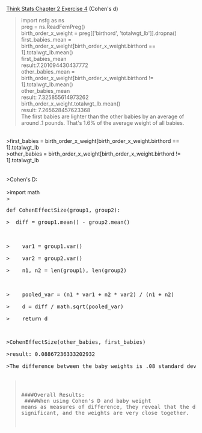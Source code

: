 [Think Stats Chapter 2 Exercise 4](http://greenteapress.com/thinkstats2/html/thinkstats2003.html#toc24) (Cohen's d)

>import nsfg as ns <br>
>preg = ns.ReadFemPreg() <br>
>birth_order_x_weight = preg[['birthord', 'totalwgt_lb']].dropna() <br>
>first_babies_mean = birth_order_x_weight[birth_order_x_weight.birthord == 1].totalwgt_lb.mean() <br>
>first_babies_mean <br>
>result:7.201094430437772 <br>
>other_babies_mean = birth_order_x_weight[birth_order_x_weight.birthord != 1].totalwgt_lb.mean()<br>
>other_babies_mean<br>
>result: 7.325855614973262<br>
>birth_order_x_weight.totalwgt_lb.mean()<br>
>result: 7.265628457623368<br>
>The first babies are lighter than the other babies by an average of around .1 pounds. That's 1.6% of the average weight of all babies.<br>
<br>
>first_babies = birth_order_x_weight[birth_order_x_weight.birthord == 1].totalwgt_lb<br>
>other_babies = birth_order_x_weight[birth_order_x_weight.birthord != 1].totalwgt_lb<br>
<br>
<br>
>Cohen's D:<br>
<br>
>import math<br>
><pre>def CohenEffectSize(group1, group2):<br>
>  diff = group1.mean() - group2.mean()<br>
<br>
>    var1 = group1.var()<br>
>    var2 = group2.var()<br>
>    n1, n2 = len(group1), len(group2)<br>
<br>
>    pooled_var = (n1 * var1 + n2 * var2) / (n1 + n2)<br>
>    d = diff / math.sqrt(pooled_var)<br>
>    return d<br><pre>
<br>
>CohenEffectSize(other_babies, first_babies)<br>
>result: 0.08867236333202932<br>
>The difference between the baby weights is .08 standard deviations which is low. So there is not much difference.

>####Overall Results:<br>
>####When using Cohen's D and baby weight means as measures of difference, they reveal that the difference are not significant, and the weights are very close together. 
